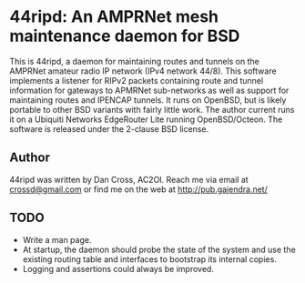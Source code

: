 44ripd: An AMPRNet mesh maintenance daemon for BSD
==================================================

This is 44ripd, a daemon for maintaining routes and tunnels on the
AMPRNet amateur radio IP network (IPv4 network 44/8).  This software
implements a listener for RIPv2 packets containing route and tunnel
information for gateways to APMRNet sub-networks as well as support
for maintaining routes and IPENCAP tunnels.  It runs on OpenBSD,
but is likely portable to other BSD variants with fairly little
work.  The author current runs it on a Ubiquiti Networks EdgeRouter
Lite running OpenBSD/Octeon.  The software is released under the
2-clause BSD license.

Author
------
44ripd was written by Dan Cross, AC2OI.  Reach me via email at
crossd@gmail.com or find me on the web at http://pub.gajendra.net/

TODO
----
* Write a man page.
* At startup, the daemon should probe the state of the system and
  use the existing routing table and interfaces to bootstrap its
  internal copies.
* Logging and assertions could always be improved.
